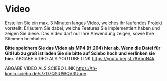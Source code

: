 # Video
Erstellen Sie ein max. 3 Minuten langes Video, welches ihr laufendes Projekt vorstellt. 
Erläutern Sie dabei, welche Features Sie implementiert haben und zeigen Sie diese.
Das Video darf nur Ihre Anwendung zeigen, sowie Ihre Stimmen beinhalten.

**Bitte speichern Sie das Video als MP4 (H.264) hier ab. Wenn die Datei für GitHub zu groß ist laden Sie sie bitte auf Sciebo hoch und verlinken sie hier.**
ABGABE VIDEO ALS YOUTUBE LINK
https://youtu.be/jsL78VbqN4k

ABGABE VIDEO ALS SCIEBO LINK
https://th-koeln.sciebo.de/s/ZD7QSlUWQV3Uuqe
